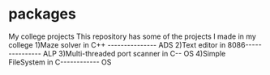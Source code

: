 # packages
My college projects
This repository has some of the projects I made in my college
1)Maze solver in C++ ---------------    ADS
2)Text editor in 8086---------------    ALP
3)Multi-threaded port scanner in C--    OS
4)Simple FileSystem in C------------    OS
